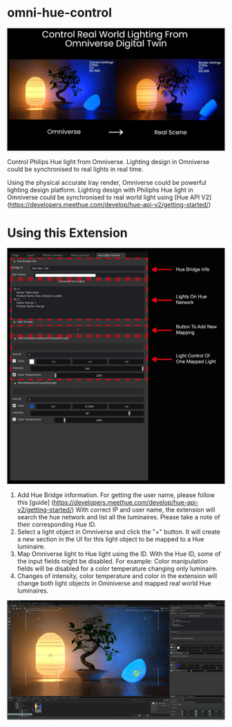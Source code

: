 # omni-hue-control

![](./HueControl/data/HueControl.PNG)

Control Philips Hue light from Omniverse. Lighting design in Omniverse could be synchronised to real lights in real time.

Using the physical accurate Iray render, Omniverse could be powerful lighting design platform. Lighting design with Philiphs Hue light in Omniverse could be synchronised to real world light using [Hue API V2] (https://developers.meethue.com/develop/hue-api-v2/getting-started/)

# Using this Extension

![](./HueControl/data/HueControl_Interface.png)

1. Add Hue Bridge information. For getting the user name, please follow this [guide] (https://developers.meethue.com/develop/hue-api-v2/getting-started/)
With correct IP and user name, the extension will search the hue network and list all the luminaires. Please take a note of their corresponding Hue ID.
2. Select a light object in Omniverse and click the "+" button. It will create a new section in the UI for this light object to be mapped to a Hue luminaire.
3. Map Omniverse light to Hue light using the ID. With the Hue ID, some of the input fields might be disabled. For example: Color manipulation fields will be disabled for a color temperature changing only luminaire.
4. Changes of intensity, color temperature and color in the extension will change both light objects in Ominiverse and mapped real world Hue luminaires. 


![](./HueControl/data/HueControlScene.PNG)
